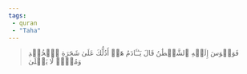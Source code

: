 ```yaml
---
tags: 
 - quran 
 - "Taha"
---
```


> فَوَسۡوَسَ إِلَيۡهِ ٱلشَّيۡطَٰنُ قَالَ يَـٰٓـَٔادَمُ هَلۡ أَدُلُّكَ عَلَىٰ شَجَرَةِ ٱلۡخُلۡدِ وَمُلۡكٖ لَّا يَبۡلَىٰ
